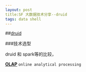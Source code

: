 ```yaml
---
layout: post
title:SF 大数据技术分享--druid
tags: data shell
---
```


##[druid](http://druid.io/)

###技术选型

druid 和 spark等的比较， 

[**OLAP**](https://en.wikipedia.org/wiki/Online_analytical_processing#Overview_of_OLAP_systems)  `online analytical processing`


